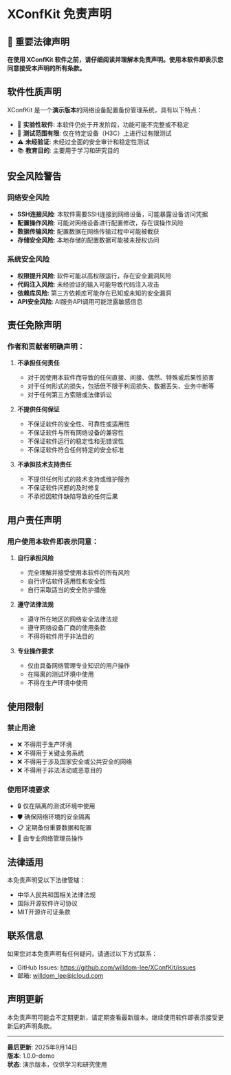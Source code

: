 # XConfKit 免责声明

## 🚨 重要法律声明

**在使用 XConfKit 软件之前，请仔细阅读并理解本免责声明。使用本软件即表示您同意接受本声明的所有条款。**

## 软件性质声明

XConfKit 是一个**演示版本**的网络设备配置备份管理系统，具有以下特点：

- 🧪 **实验性软件**: 本软件仍处于开发阶段，功能可能不完整或不稳定
- 🔬 **测试范围有限**: 仅在特定设备（H3C）上进行过有限测试
- ⚠️ **未经验证**: 未经过全面的安全审计和稳定性测试
- 📚 **教育目的**: 主要用于学习和研究目的

## 安全风险警告

### 网络安全风险
- **SSH连接风险**: 本软件需要SSH连接到网络设备，可能暴露设备访问凭据
- **配置操作风险**: 可能对网络设备进行配置修改，存在误操作风险
- **数据传输风险**: 配置数据在网络传输过程中可能被截获
- **存储安全风险**: 本地存储的配置数据可能被未授权访问

### 系统安全风险
- **权限提升风险**: 软件可能以高权限运行，存在安全漏洞风险
- **代码注入风险**: 未经验证的输入可能导致代码注入攻击
- **依赖库风险**: 第三方依赖库可能存在已知或未知的安全漏洞
- **API安全风险**: AI服务API调用可能泄露敏感信息

## 责任免除声明

### 作者和贡献者明确声明：

1. **不承担任何责任**
   - 对于因使用本软件而导致的任何直接、间接、偶然、特殊或后果性损害
   - 对于任何形式的损失，包括但不限于利润损失、数据丢失、业务中断等
   - 对于任何第三方索赔或法律诉讼

2. **不提供任何保证**
   - 不保证软件的安全性、可靠性或适用性
   - 不保证软件与所有网络设备的兼容性
   - 不保证软件运行的稳定性和无错误性
   - 不保证软件符合任何特定的安全标准

3. **不承担技术支持责任**
   - 不提供任何形式的技术支持或维护服务
   - 不保证软件问题的及时修复
   - 不承担因软件缺陷导致的任何后果

## 用户责任声明

### 用户使用本软件即表示同意：

1. **自行承担风险**
   - 完全理解并接受使用本软件的所有风险
   - 自行评估软件适用性和安全性
   - 自行采取适当的安全防护措施

2. **遵守法律法规**
   - 遵守所在地区的网络安全法律法规
   - 遵守网络设备厂商的使用条款
   - 不得将软件用于非法目的

3. **专业操作要求**
   - 仅由具备网络管理专业知识的用户操作
   - 在隔离的测试环境中使用
   - 不得在生产环境中使用

## 使用限制

### 禁止用途
- ❌ 不得用于生产环境
- ❌ 不得用于关键业务系统
- ❌ 不得用于涉及国家安全或公共安全的网络
- ❌ 不得用于非法活动或恶意目的

### 使用环境要求
- 🔒 仅在隔离的测试环境中使用
- 🛡️ 确保网络环境的安全隔离
- 📋 定期备份重要数据和配置
- 👥 由专业网络管理员操作

## 法律适用

本免责声明受以下法律管辖：
- 中华人民共和国相关法律法规
- 国际开源软件许可协议
- MIT开源许可证条款

## 联系信息

如果您对本免责声明有任何疑问，请通过以下方式联系：
- GitHub Issues: https://github.com/willdom-lee/XConfKit/issues
- 邮箱: willdom_lee@icloud.com

## 声明更新

本免责声明可能会不定期更新，请定期查看最新版本。继续使用软件即表示接受更新后的声明条款。

---

**最后更新**: 2025年9月14日  
**版本**: 1.0.0-demo  
**状态**: 演示版本，仅供学习和研究使用
